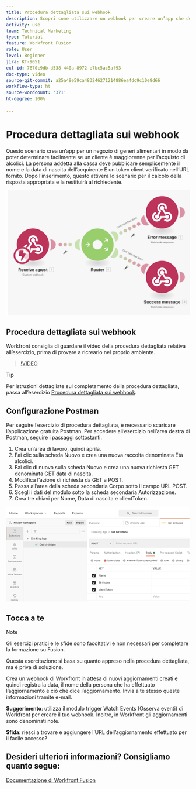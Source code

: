 ```yaml
---
title: Procedura dettagliata sui webhook
description: Scopri come utilizzare un webhook per creare un’app che determini se una persona è maggiorenne, per l’acquisto di alcolici, il tutto in  [!DNL Adobe Workfront Fusion].
activity: use
team: Technical Marketing
type: Tutorial
feature: Workfront Fusion
role: User
level: Beginner
jira: KT-9051
exl-id: 7870c9db-d538-440a-8972-e7bc5ac5af93
doc-type: video
source-git-commit: a25a49e59ca483246271214886ea4dc9c10e8d66
workflow-type: ht
source-wordcount: '371'
ht-degree: 100%

---
```


# Procedura dettagliata sui webhook

Questo scenario crea un’app per un negozio di generi alimentari in modo da poter determinare facilmente se un cliente è maggiorenne per l’acquisto di alcolici. La persona addetta alla cassa deve pubblicare semplicemente il nome e la data di nascita dell’acquirente E un token client verificato nell’URL fornito. Dopo l’inserimento, questo attiverà lo scenario per il calcolo della risposta appropriata e la restituirà al richiedente.

![Immagine dell’utilizzo del modulo switch](assets/beyond-basic-modules-5.png)

## Procedura dettagliata sui webhook

Workfront consiglia di guardare il video della procedura dettagliata relativa all’esercizio, prima di provare a ricrearlo nel proprio ambiente.

>[!VIDEO](https://video.tv.adobe.com/v/335292/?quality=12&learn=on)

>[!TIP]
>
>Per istruzioni dettagliate sul completamento della procedura dettagliata, passa all’esercizio [Procedura dettagliata sui webhook](https://experienceleague.adobe.com/docs/workfront-learn/tutorials-workfront/fusion/exercises/webhooks.html?lang=it).

## Configurazione Postman

Per seguire l’esercizio di procedura dettagliata, è necessario scaricare l’applicazione gratuita Postman. Per accedere all’esercizio nell’area destra di Postman, seguire i passaggi sottostanti.

1. Crea un’area di lavoro, quindi aprila.
1. Fai clic sulla scheda Nuovo e crea una nuova raccolta denominata Età alcolici.
1. Fai clic di nuovo sulla scheda Nuovo e crea una nuova richiesta GET denominata GET data di nascita.
1. Modifica l’azione di richiesta da GET a POST.
1. Passa all’area della scheda secondaria Corpo sotto il campo URL POST.
1. Scegli i dati del modulo sotto la scheda secondaria Autorizzazione.
1. Crea tre chiavi per Nome, Data di nascita e clientToken.

![Immagine dell’utilizzo del modulo switch](assets/beyond-basic-modules-6.png)

## Tocca a te

>[!NOTE]
>
>Gli esercizi pratici e le sfide sono facoltativi e non necessari per completare la formazione su Fusion.

Questa esercitazione si basa su quanto appreso nella procedura dettagliata, ma è priva di soluzione.

Crea un webhook di Workfront in attesa di nuovi aggiornamenti creati e quindi registra la data, il nome della persona che ha effettuato l’aggiornamento e ciò che dice l’aggiornamento. Invia a te stesso queste informazioni tramite e-mail.

**Suggerimento**: utilizza il modulo trigger Watch Events (Osserva eventi) di Workfront per creare il tuo webhook. Inoltre, in Workfront gli aggiornamenti sono denominati note.

**Sfida**: riesci a trovare e aggiungere l’URL dell’aggiornamento effettuato per il facile accesso?


## Desideri ulteriori informazioni? Consigliamo quanto segue:

[Documentazione di Workfront Fusion](https://experienceleague.adobe.com/docs/workfront/using/adobe-workfront-fusion/workfront-fusion-2.html?lang=it)
